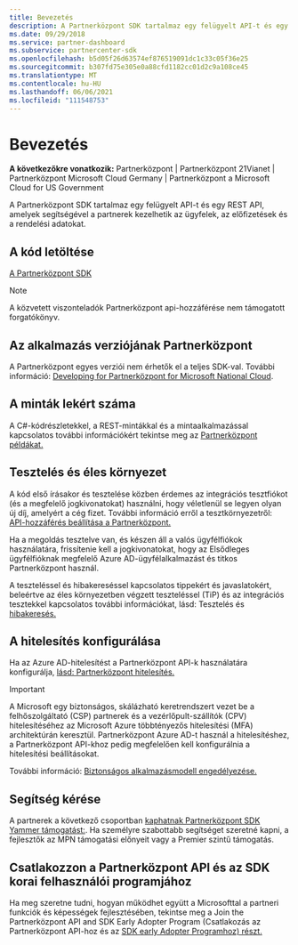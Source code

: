 ```yaml
---
title: Bevezetés
description: A Partnerközpont SDK tartalmaz egy felügyelt API-t és egy REST API, amelyek segítségével a partnerek kezelhetik az ügyfelek, az előfizetések és a rendelési adatokat.
ms.date: 09/29/2018
ms.service: partner-dashboard
ms.subservice: partnercenter-sdk
ms.openlocfilehash: b5d05f26d63574ef876519091dc1c33c05f36e25
ms.sourcegitcommit: b307fd75e305e0a88cfd1182cc01d2c9a108ce45
ms.translationtype: MT
ms.contentlocale: hu-HU
ms.lasthandoff: 06/06/2021
ms.locfileid: "111548753"
---
```

# <a name="get-started"></a>Bevezetés

**A következőkre vonatkozik:** Partnerközpont | Partnerközpont 21Vianet | Partnerközpont Microsoft Cloud Germany | Partnerközpont a Microsoft Cloud for US Government

A Partnerközpont SDK tartalmaz egy felügyelt API-t és egy REST API, amelyek segítségével a partnerek kezelhetik az ügyfelek, az előfizetések és a rendelési adatokat.

## <a name="get-the-code"></a>A kód letöltése

[A Partnerközpont SDK](https://go.microsoft.com/fwlink/p/?LinkId=746681)

> [!NOTE]
> A közvetett viszonteladók Partnerközpont api-hozzáférése nem támogatott forgatókönyv.

## <a name="determine-your-version-of-partner-center"></a>Az alkalmazás verziójának Partnerközpont

A Partnerközpont egyes verziói nem érhetők el a teljes SDK-val. További információ: [Developing for Partnerközpont for Microsoft National Cloud](developing-for-partner-center-for-microsoft-national-cloud.md).

## <a name="get-the-samples"></a>A minták lekért száma

A C#-kódrészletekkel, a REST-mintákkal és a mintaalkalmazással kapcsolatos további információkért tekintse meg az [Partnerközpont példákat.](partner-center-samples.md)

## <a name="test-vs-production"></a>Tesztelés és éles környezet

A kód első írásakor és tesztelése közben érdemes az integrációs tesztfiókot (és a megfelelő jogkivonatokat) használni, hogy véletlenül se legyen olyan új díj, amelyért a cég fizet. További információ erről a tesztkörnyezetről: [API-hozzáférés beállítása a Partnerközpont.](set-up-api-access-in-partner-center.md)

Ha a megoldás tesztelve van, és készen áll a valós ügyfélfiókok használatára, frissítenie kell a jogkivonatokat, hogy az Elsődleges ügyfélfióknak megfelelő Azure AD-ügyfélalkalmazást és titkos Partnerközpont használ.

A teszteléssel és hibakereséssel kapcsolatos tippekért és javaslatokért, beleértve az éles környezetben végzett teszteléssel (TiP) és az integrációs tesztekkel kapcsolatos további információkat, lásd: Tesztelés és [hibakeresés.](test-and-debug.md)

## <a name="configure-your-authentication"></a>A hitelesítés konfigurálása

Ha az Azure AD-hitelesítést a Partnerközpont API-k használatára konfigurálja, [lásd: Partnerközpont hitelesítés.](partner-center-authentication.md)

> [!IMPORTANT]
> A Microsoft egy biztonságos, skálázható keretrendszert vezet be a felhőszolgáltató (CSP) partnerek és a vezérlőpult-szállítók (CPV) hitelesítéséhez az Microsoft Azure többtényezős hitelesítési (MFA) architektúrán keresztül.
Partnerközpont Azure AD-t használ a hitelesítéshez, a Partnerközpont API-khoz pedig megfelelően kell konfigurálnia a hitelesítési beállításokat.
>
> További információ: [Biztonságos alkalmazásmodell engedélyezése.](enable-secure-app-model.md)

## <a name="get-help"></a>Segítség kérése

A partnerek a következő csoportban [kaphatnak Partnerközpont SDK Yammer támogatást:](https://go.microsoft.com/fwlink/p/?LinkID=717360). Ha személyre szabottabb segítséget szeretné kapni, a fejlesztők az MPN támogatási előnyeit vagy a Premier szintű támogatás.

## <a name="join-the-partner-center-api-and-sdk-early-adopter-program"></a>Csatlakozzon a Partnerközpont API és az SDK korai felhasználói programjához

Ha meg szeretne tudni, hogyan működhet együtt a Microsofttal a partneri funkciók és képességek fejlesztésében, tekintse meg a Join the Partnerközpont API and SDK Early Adopter Program (Csatlakozás az Partnerközpont API-hoz és az [SDK early Adopter Programhoz) részt.](early-adopter-program.md)
